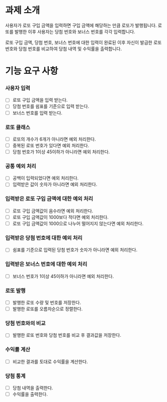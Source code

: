# 과제 소개

사용자가 로또 구입 금액을 입력하면 구입 금액에 해당하는 만큼 로또가 발행됩니다. 로또를 발행한 이후 사용자는 당첨 번호와 보너스 번호를 각각 입력합니다.

로또 구입 금액, 당첨 번호, 보너스 번호에 대한 입력이 완료된 이후 자신이 발급한 로또 번호와 당첨 번호를 비교하여 당첨 내역 및 수익률을 출력합니다.

# 기능 요구 사항

### 사용자 입력

- [ ] 로또 구입 금액을 입력 받는다.
- [ ] 당첨 번호를 쉼표를 기준으로 입력 받는다.
- [ ] 보너스 번호를 입력 받는다.

### 로또 클래스

- [ ] 로또의 개수가 6개가 아니라면 예외 처리한다.
- [ ] 중복된 로또 번호가 있다면 예외 처리한다.
- [ ] 당첨 번호가 1이상 45이하가 아니라면 예외 처리한다.

### 공통 예외 처리

- [ ] 공백이 입력되었다면 예외 처리한다.
- [ ] 입력받은 값이 숫자가 아니라면 예외 처리한다.

### 입력받은 로또 구입 금액에 대한 예외 처리

- [ ] 로또 구입 금액값이 음수라면 예외 처리한다.
- [ ] 로또 구입 금액값이 1000보다 적다면 예외 처리한다.
- [ ] 로또 구입 금액값이 1000으로 나누어 떨어지지 않는다면 예외 처리한다.

### 입력받은 당첨 번호에 대한 예외 처리

- [ ] 쉼표를 기준으로 입력된 당첨 번호가 숫자가 아니라면 예외 처리한다.

### 입력받은 보너스 번호에 대한 예외 처리

- [ ] 보너스 번호가 1이상 45이하가 아니라면 예외 처리한다.

### 로또 발행

- [ ] 발행한 로또 수량 및 번호를 저장한다.
- [ ] 발행한 로또를 오름차순으로 정렬한다.

### 당첨 번호와의 비교

- [ ] 발행한 로또 번호와 당첨 번호를 비교 후 결과값을 저장한다.

### 수익률 계산

- [ ] 비교한 결과를 토대로 수익률을 계산한다.

### 당첨 통계

- [ ] 당첨 내역을 출력한다.
- [ ] 수익률을 출력한다.
